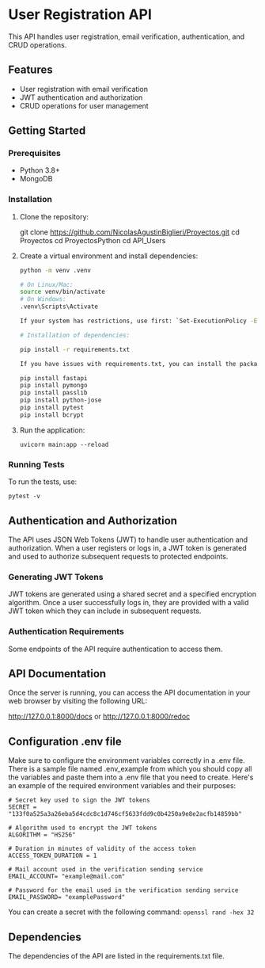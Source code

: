 # User Registration API

This API handles user registration, email verification, authentication, and CRUD operations.

## Features

- User registration with email verification
- JWT authentication and authorization
- CRUD operations for user management

## Getting Started

### Prerequisites

- Python 3.8+
- MongoDB

### Installation

1. Clone the repository:
    
    git clone https://github.com/NicolasAgustinBiglieri/Proyectos.git
    cd Proyectos
    cd ProyectosPython
    cd API_Users


2. Create a virtual environment and install dependencies:
    ```bash
    python -m venv .venv
    
    # On Linux/Mac:
    source venv/bin/activate  
    # On Windows:
    .venv\Scripts\Activate  
    
    If your system has restrictions, use first: `Set-ExecutionPolicy -ExecutionPolicy RemoteSigned -Scope Process`
    
    # Installation of dependencies:

    pip install -r requirements.txt

    If you have issues with requirements.txt, you can install the packages manually:

    pip install fastapi
    pip install pymongo
    pip install passlib
    pip install python-jose
    pip install pytest
    pip install bcrypt
    ```

3. Run the application:
    ```
    uvicorn main:app --reload
    ```

### Running Tests

To run the tests, use:
```
pytest -v
```

## Authentication and Authorization

The API uses JSON Web Tokens (JWT) to handle user authentication and authorization. When a user registers or logs in, a JWT token is generated and used to authorize subsequent requests to protected endpoints.

### Generating JWT Tokens

JWT tokens are generated using a shared secret and a specified encryption algorithm. Once a user successfully logs in, they are provided with a valid JWT token which they can include in subsequent requests.

### Authentication Requirements

Some endpoints of the API require authentication to access them.

## API Documentation

Once the server is running, you can access the API documentation in your web browser by visiting the following URL:

http://127.0.0.1:8000/docs
or
http://127.0.0.1:8000/redoc

## Configuration .env file

Make sure to configure the environment variables correctly in a .env file. There is a sample file named .env_example from which you should copy all the variables and paste them into a .env file that you need to create. Here's an example of the required environment variables and their purposes:

```
# Secret key used to sign the JWT tokens
SECRET = "133f0a525a3a26eba5d4cdc8c1d746cf5633fdd9c0b4250a9e8e2acfb14859bb"

# Algorithm used to encrypt the JWT tokens
ALGORITHM = "HS256" 

# Duration in minutes of validity of the access token
ACCESS_TOKEN_DURATION = 1

# Mail account used in the verification sending service
EMAIL_ACCOUNT= "example@mail.com"

# Password for the email used in the verification sending service
EMAIL_PASSWORD= "examplePassword"
```

You can create a secret with the following command: ```openssl rand -hex 32```

## Dependencies

The dependencies of the API are listed in the requirements.txt file.